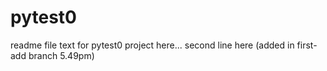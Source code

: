 # pytest0
readme file text for pytest0 project here...
second line here (added in first-add branch 5.49pm)
